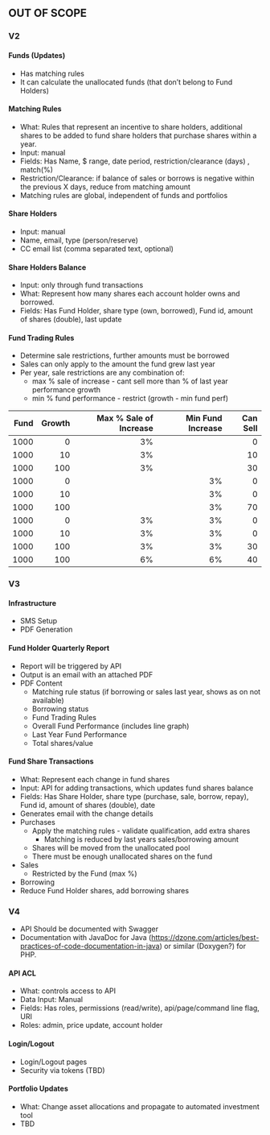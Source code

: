 ## OUT OF SCOPE

### V2

#### Funds (Updates)
* Has matching rules
* It can calculate the unallocated funds (that don’t belong to Fund Holders)

#### Matching Rules
* What: Rules that represent an incentive to share holders, additional shares to be added to fund share holders that purchase shares within a year.
* Input: manual
* Fields: Has Name, $ range, date period, restriction/clearance (days) , match(%)
* Restriction/Clearance: if balance of sales or borrows is negative within the previous X days, reduce from matching amount
* Matching rules are global, independent of funds and portfolios

#### Share Holders
* Input: manual
* Name, email, type (person/reserve)
* CC email list (comma separated text, optional)

#### Share Holders Balance
* Input: only through fund transactions
* What: Represent how many shares each account holder owns and borrowed.
* Fields: Has Fund Holder, share type (own, borrowed), Fund id, amount of shares (double), last update

#### Fund Trading Rules
* Determine sale restrictions, further amounts must be borrowed
* Sales can only apply to the amount the fund grew last year
* Per year, sale restrictions are any combination of:
    * max % sale of increase - cant sell more than % of last year performance growth
    * min % fund performance - restrict (growth - min fund perf)

| Fund | Growth | Max % Sale of Increase | Min Fund Increase | Can Sell |
|-----:|-------:|-----------------------:|------------------:|---------:|
| 1000 | 0      | 3%                     |                   | 0        |
| 1000 | 10     | 3%                     |                   | 10       |
| 1000 | 100    | 3%                     |                   | 30       |
| 1000 | 0      |                        | 3%                | 0        |
| 1000 | 10     |                        | 3%                | 0        |
| 1000 | 100    |                        | 3%                | 70       |
| 1000 | 0      | 3%                     | 3%                | 0        |
| 1000 | 10     | 3%                     | 3%                | 0        |
| 1000 | 100    | 3%                     | 3%                | 30       |
| 1000 | 100    | 6%                     | 6%                | 40       |

### V3
#### Infrastructure
* SMS Setup
* PDF Generation

#### Fund Holder Quarterly Report
* Report will be triggered by API
* Output is an email with an attached PDF
* PDF Content
    * Matching rule status (if borrowing or sales last year, shows as on not available)
    * Borrowing status
    * Fund Trading Rules 
    * Overall Fund Performance (includes line graph)
    * Last Year Fund Performance
    * Total shares/value

#### Fund Share Transactions
* What: Represent each change in fund shares
* Input: API for adding transactions, which updates fund shares balance
* Fields: Has Share Holder, share type (purchase, sale, borrow, repay), Fund id, amount of shares (double), date
* Generates email with the change details
* Purchases
    * Apply the matching rules - validate qualification, add extra shares
        * Matching is reduced by last years sales/borrowing amount
    * Shares will be moved from the unallocated pool
    * There must be enough unallocated shares on the fund
* Sales
    * Restricted by the Fund (max %)
* Borrowing
 * Reduce Fund Holder shares, add borrowing shares

### V4

* API Should be documented with Swagger
* Documentation with JavaDoc for Java (https://dzone.com/articles/best-practices-of-code-documentation-in-java) or similar (Doxygen?) for PHP.

#### API ACL
* What: controls access to API
* Data Input: Manual
* Fields: Has roles, permissions (read/write), api/page/command line flag, URI 
* Roles: admin, price update, account holder

#### Login/Logout
* Login/Logout pages
* Security via tokens (TBD)

#### Portfolio Updates
* What: Change asset allocations and propagate to automated investment tool
* TBD

